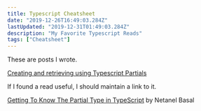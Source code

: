 ```yaml
---
title: Typescript Cheatsheet
date: "2019-12-26T16:49:03.284Z"
lastUpdated: "2019-12-31T01:49:03.284Z"
description: "My Favorite Typescript Reads"
tags: ["Cheatsheet"]
---
```


These are posts I wrote.

[Creating and retrieving using Typescript Partials](https://marcusmth.com/typescript-partials-2019-12-28/)

If I found a read useful, I should maintain a link to it.

[Getting To Know The Partial Type in TypeScript](https://netbasal.com/getting-to-know-the-partial-type-in-typescript-ecfcfbc87cb6) by Netanel Basal
